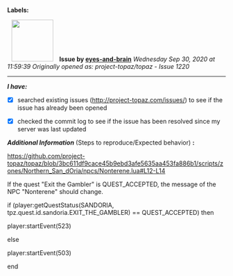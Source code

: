 **Labels:**



<a href="https://github.com/eyes-and-brain"><img src="https://avatars0.githubusercontent.com/u/71148313?v=4" width="96" height="96" hspace="10"></img></a> **Issue by [eyes-and-brain](https://github.com/eyes-and-brain)**
_Wednesday Sep 30, 2020 at 11:59:39_
_Originally opened as: project-topaz/topaz - Issue 1220_

----

<!-- place 'x' mark between square [] brackets to checkmark box -->
**_I have:_**

- [x] searched existing issues (http://project-topaz.com/issues/) to see if the issue has already been opened
- [x] checked the commit log to see if the issue has been resolved since my server was last updated

**_Additional Information_** (Steps to reproduce/Expected behavior) **:** 

https://github.com/project-topaz/topaz/blob/3bc611df9cace45b9ebd3afe5635aa453fa886b1/scripts/zones/Northern_San_dOria/npcs/Nonterene.lua#L12-L14

If the quest "Exit the Gambler" is QUEST_ACCEPTED, the message of the NPC "Nonterene" should change.

if (player:getQuestStatus(SANDORIA, tpz.quest.id.sandoria.EXIT_THE_GAMBLER) == QUEST_ACCEPTED) then
  player:startEvent(523)
else
  player:startEvent(503)
end

